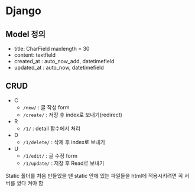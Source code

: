 # Django

## Model 정의

* title: CharField maxlength = 30
* content: textfield
* created_at : auto_now_add, datetimefield
* updated_at : auto_now, datetimefield

## CRUD

* C
  * `/new/` :  글 작성 form
  * `/create/` : 저장 후 index로 보내기(redirect)
* R
  * `/1/` : detail 함수에서 처리
* D
  * `/1/delete/` : 삭제 후 index로 보내기
* U
  * `/1/edit/` : 글 수정 form
  * `/1/update/` : 저장 후 Read로 보내기



Static 폴더를 처음 만들었을 땐 static 안에 있는 파일들을 html에 적용시키려면 꼭 서버를 껐다 켜야 함